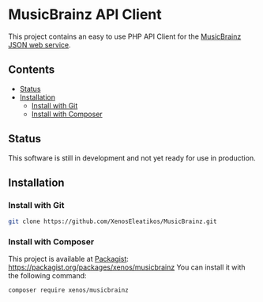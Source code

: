 # MusicBrainz API Client
This project contains an easy to use PHP API Client for the [MusicBrainz JSON web service](https://musicbrainz.org/doc/Development/JSON_Web_Service).

## Contents
- [Status](#status)
- [Installation](#installation)
    - [Install with Git](#install-with-git)
    - [Install with Composer](#install-with-composer)
    
## Status
This software is still in development and not yet ready for use in production.

## Installation
### Install with Git
```bash
git clone https://github.com/XenosEleatikos/MusicBrainz.git
```

### Install with Composer
This project is available at [Packagist](https://packagist.org): https://packagist.org/packages/xenos/musicbrainz
You can install it with the following command:
```bash
composer require xenos/musicbrainz
```
